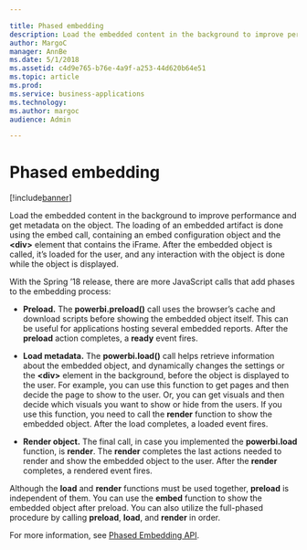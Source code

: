 ```yaml
---

title: Phased embedding
description: Load the embedded content in the background to improve performance and get metadata on the object.
author: MargoC
manager: AnnBe
ms.date: 5/1/2018
ms.assetid: c4d9e765-b76e-4a9f-a253-44d620b64e51
ms.topic: article
ms.prod: 
ms.service: business-applications
ms.technology: 
ms.author: margoc
audience: Admin

---
```

#  Phased embedding




[!include[banner](../../../includes/banner.md)]

Load the embedded content in the background to improve performance and get
metadata on the object. The loading of an embedded artifact is done using the
embed call, containing an embed configuration object and the **\<div\>** element
that contains the iFrame. After the embedded object is called, it’s loaded for
the user, and any interaction with the object is done while the object is
displayed.

With the Spring ’18 release, there are more JavaScript calls that add phases to
the embedding process:

-   **Preload.** The **powerbi.preload()** call uses the browser’s cache and
    download scripts before showing the embedded object itself. This can be
    useful for applications hosting several embedded reports. After the
    **preload** action completes, a **ready** event fires.

-   **Load metadata.** The **powerbi.load()** call helps retrieve information
    about the embedded object, and dynamically changes the settings or the
    **\<div\>** element in the background, before the object is displayed to the
    user. For example, you can use this function to get pages and then decide
    the page to show to the user. Or, you can get visuals and then decide which
    visuals you want to show or hide from the users. If you use this function,
    you need to call the **render** function to show the embedded object. After
    the load completes, a loaded event fires.

-   **Render object.** The final call, in case you implemented the
    **powerbi.load** function, is **render**. The **render** completes the last
    actions needed to render and show the embedded object to the user. After the
    **render** completes, a rendered event fires.

Although the **load** and **render** functions must be used together,
**preload** is independent of them. You can use the **embed** function to show
the embedded object after preload. You can also utilize the full-phased
procedure by calling **preload**, **load**, and **render** in order.

For more information, see [Phased Embedding
API](https://github.com/Microsoft/PowerBI-JavaScript/wiki/Phased-Embedding-API).
